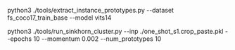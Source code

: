 python3 ./tools/extract_instance_prototypes.py   --dataset fs_coco17_train_base    --model vits14


 python3 ./tools/run_sinkhorn_cluster.py  --inp  ./one_shot_s1.crop_paste.pkl   --epochs 10    --momentum 0.002   --num_prototypes 10